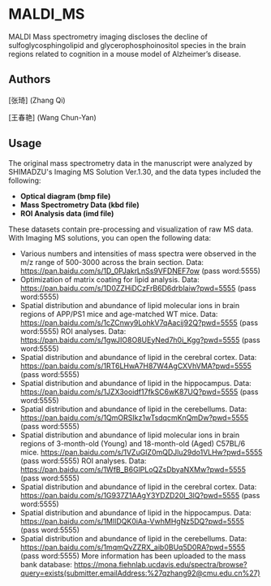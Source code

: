 # MALDI_MS

MALDI Mass spectrometry imaging discloses the decline of sulfoglycosphingolipid and glycerophosphoinositol species in the brain regions related to cognition in a mouse model of Alzheimer’s disease.

## Authors

[张琦] (Zhang Qi)

[王春艳] (Wang Chun-Yan)

## Usage

The original mass spectrometry data in the manuscript were analyzed by SHIMADZU's Imaging MS Solution Ver.1.30, and the data types included the following:

- **Optical diagram (bmp file)** 
- **Mass Spectrometry Data (kbd file)** 
- **ROI Analysis data (imd file)** 


These datasets contain pre-processing and visualization of raw MS data. With Imaging MS solutions, you can open the following data:
- Various numbers and intensities of mass spectra were observed in the m/z range of 500-3000 across the brain section. Data: https://pan.baidu.com/s/1D_0PJakrLnSs9VFDNEF7ow (pass word:5555)
- Optimization of matrix coating for lipid analysis. Data: https://pan.baidu.com/s/1D0ZZHiDCzFrB6D6drblaiw?pwd=5555 (pass word:5555)
- Spatial distribution and abundance of lipid molecular ions in brain regions of APP/PS1 mice and age-matched WT mice. Data: https://pan.baidu.com/s/1cZCnwy9LohkV7qAacij92Q?pwd=5555 (pass word:5555) ROI analyses. Data: https://pan.baidu.com/s/1gwJIO8O8UEyNed7h0i_Kgg?pwd=5555 (pass word:5555)
- Spatial distribution and abundance of lipid in the cerebral cortex. Data: https://pan.baidu.com/s/1RT6LHwA7H87W4AgCXVhVMA?pwd=5555 (pass word:5555)
- Spatial distribution and abundance of lipid in the hippocampus. Data: https://pan.baidu.com/s/1JZX3ooidf17fkSC6wK87UQ?pwd=5555 (pass word:5555)
- Spatial distribution and abundance of lipid in the cerebellums. Data: https://pan.baidu.com/s/1QmORSIkz1wTsdqcmKnQmDw?pwd=5555  (pass word:5555)
- Spatial distribution and abundance of lipid molecular ions in brain regions of 3-month-old (Young) and 18-month-old (Aged) C57BL/6 mice.  https://pan.baidu.com/s/1VZuGIZ0mQDJlu29do1VLHw?pwd=5555 (pass word:5555) ROI analyses. Data: https://pan.baidu.com/s/1WfB_B6GlPLoQZsDbyaNXMw?pwd=5555 (pass word:5555)
- Spatial distribution and abundance of lipid in the cerebral cortex. Data: https://pan.baidu.com/s/1G937Z1AAgY3YDZD20I_3lQ?pwd=5555 (pass word:5555)
- Spatial distribution and abundance of lipid in the hippocampus. Data: https://pan.baidu.com/s/1MIlDQK0iAa-VwhMHgNz5DQ?pwd=5555 (pass word:5555)
- Spatial distribution and abundance of lipid in the cerebellums. Data: https://pan.baidu.com/s/1mqmQvZZRX_aib0BUq5D0RA?pwd=5555 (pass word:5555)
More information has been uploaded to the mass bank database: https://mona.fiehnlab.ucdavis.edu/spectra/browse?query=exists(submitter.emailAddress:%27qzhang92@cmu.edu.cn%27) 

